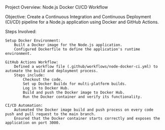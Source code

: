 Project Overview: Node.js Docker CI/CD Workflow

Objective:
Create a Continuous Integration and Continuous Deployment (CI/CD) pipeline for a Node.js application using Docker and GitHub Actions.

Steps Involved:

    Setup Docker Environment:
        Built a Docker image for the Node.js application.
        Configured Dockerfile to define the application's runtime environment.

    GitHub Actions Workflow:
        Defined a workflow file (.github/workflows/node-docker-ci.yml) to automate the build and deployment process.
        Steps include:
            Checkout the code.
            Set up Docker Buildx for multi-platform builds.
            Log in to Docker Hub.
            Build and push the Docker image to Docker Hub.
            Run the Docker container and verify its functionality.

    CI/CD Automation:
        Automated the Docker image build and push process on every code push and pull request to the main branch.
        Ensured that the Docker container starts correctly and exposes the application on port 3000.
